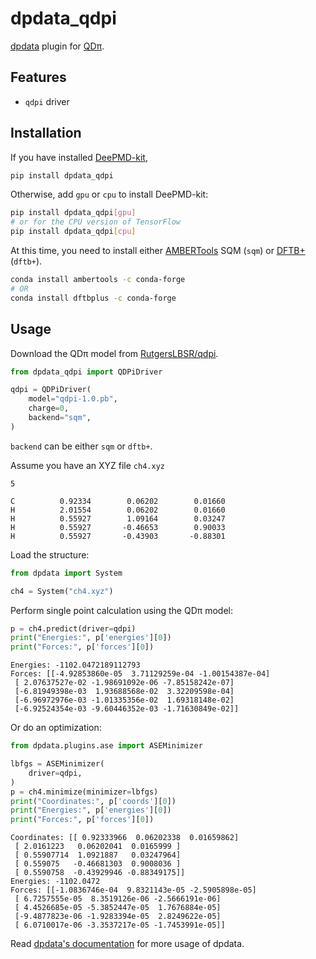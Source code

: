 # dpdata_qdpi

[dpdata](https://github.com/deepmodeling/dpdata) plugin for [QDπ](https://github.com/njzjz/qdpi).

## Features

* `qdpi` driver

## Installation

If you have installed [DeePMD-kit](https://github.com/deepmodeling/deepmd-kit),

```sh
pip install dpdata_qdpi
```

Otherwise, add `gpu` or `cpu` to install DeePMD-kit:

```sh
pip install dpdata_qdpi[gpu]
# or for the CPU version of TensorFlow
pip install dpdata_qdpi[cpu]
```

At this time, you need to install either [AMBERTools](ambermd.org/) SQM (`sqm`) or [DFTB+](https://github.com/dftbplus/dftbplus/) (`dftb+`).

```sh
conda install ambertools -c conda-forge
# OR
conda install dftbplus -c conda-forge
```

## Usage

Download the QDπ model from [RutgersLBSR/qdpi](https://gitlab.com/RutgersLBSR/qdpi).

```py
from dpdata_qdpi import QDPiDriver

qdpi = QDPiDriver(
    model="qdpi-1.0.pb",
    charge=0,
    backend="sqm",
)
```
`backend` can be either `sqm` or `dftb+`.

Assume you have an XYZ file `ch4.xyz`

```xyz
5

C          0.92334        0.06202        0.01660
H          2.01554        0.06202        0.01660
H          0.55927        1.09164        0.03247
H          0.55927       -0.46653        0.90033
H          0.55927       -0.43903       -0.88301
```

Load the structure:

```py
from dpdata import System

ch4 = System("ch4.xyz")
```

Perform single point calculation using the QDπ model:

```py
p = ch4.predict(driver=qdpi)
print("Energies:", p['energies'][0])
print("Forces:", p['forces'][0])
```

```
Energies: -1102.0472189112793
Forces: [[-4.92853860e-05  3.71129259e-04 -1.00154387e-04]
 [ 2.07637527e-02 -1.98691092e-06 -7.85158242e-07]
 [-6.81949398e-03  1.93688568e-02  3.32209598e-04]
 [-6.96972976e-03 -1.01335356e-02  1.69318148e-02]
 [-6.92524354e-03 -9.60446352e-03 -1.71630849e-02]]
```

Or do an optimization:
```py
from dpdata.plugins.ase import ASEMinimizer

lbfgs = ASEMinimizer(
    driver=qdpi,
)
p = ch4.minimize(minimizer=lbfgs)
print("Coordinates:", p['coords'][0])
print("Energies:", p['energies'][0])
print("Forces:", p['forces'][0])
```

```
Coordinates: [[ 0.92333966  0.06202338  0.01659862]
 [ 2.0161223   0.06202041  0.0165999 ]
 [ 0.55907714  1.0921887   0.03247964]
 [ 0.559075   -0.46681303  0.9008036 ]
 [ 0.5590758  -0.43929946 -0.88349175]]
Energies: -1102.0472
Forces: [[-1.0836746e-04  9.8321143e-05 -2.5905898e-05]
 [ 6.7257555e-05  8.3519126e-06 -2.5666191e-06]
 [ 4.4526685e-05 -5.3852447e-05  1.7676884e-05]
 [-9.4877823e-06 -1.9283394e-05  2.8249622e-05]
 [ 6.0710017e-06 -3.3537217e-05 -1.7453991e-05]]
```

Read [dpdata's documentation](https://docs.deepmodeling.com/projects/dpdata) for more usage of dpdata.
